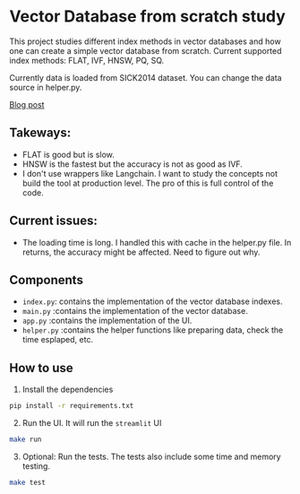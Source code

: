 # Vector Database from scratch study
This project studies different index methods in vector databases and how one can create a simple vector database from scratch.
Current supported index methods: FLAT, IVF, HNSW, PQ, SQ. 

Currently data is loaded from SICK2014 dataset. You can change the data source in helper.py.

[Blog post](https://christopherle.com/blog/2024/research-on-vector-db/)

## Takeways: 
- FLAT is good but is slow. 
- HNSW is the fastest but the accuracy is not as good as IVF.
- I don't use wrappers like Langchain. I want to study the concepts not build the tool at production level. The pro of this is full control of the code.

## Current issues: 
- The loading time is long. I handled this with cache in the helper.py file. In returns, the accuracy might be affected. Need to figure out why. 

## Components
- `index.py`: contains the implementation of the vector database indexes.
- `main.py` :contains the implementation of the vector database.
- `app.py` :contains the implementation of the UI.
- `helper.py` :contains the helper functions like preparing data, check the time esplaped, etc.

## How to use 

1. Install the dependencies
```bash
pip install -r requirements.txt
```

2. Run the UI. It will run the `streamlit` UI
```bash
make run
```

3. Optional: Run the tests. The tests also include some time and memory testing. 
```bash
make test
```

<!-- ## DevOps
### Building and running your application

When you're ready, start your application by running:
`docker compose up --build`.

Your application will be available at http://localhost:5002.

### Deploying your application to the cloud

First, build your image, e.g.: `docker build -t myapp .`.
If your cloud uses a different CPU architecture than your development
machine (e.g., you are on a Mac M1 and your cloud provider is amd64),
you'll want to build the image for that platform, e.g.:
`docker build --platform=linux/amd64 -t myapp .`.

Then, push it to your registry, e.g. `docker push myregistry.com/myapp`.

Consult Docker's [getting started](https://docs.docker.com/go/get-started-sharing/)
docs for more detail on building and pushing.

### References
* [Docker's Python guide](https://docs.docker.com/language/python/) -->

